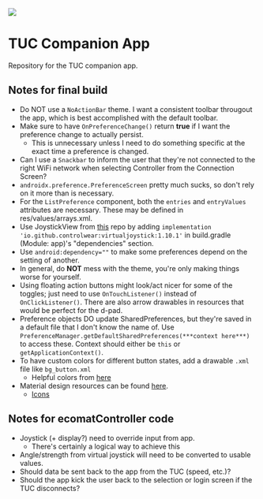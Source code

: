 <img src="https://github.com/S1lentHurr1cane/TUC-App/blob/master/resources/ring-co_TUC-01.svg">

# TUC Companion App
Repository for the TUC companion app.

## Notes for final build
* Do NOT use a `NoActionBar` theme. I want a consistent toolbar througout the app, which is best accomplished with the default toolbar.
* Make sure to have `OnPreferenceChange()` return __true__ if I want the preference change to actually persist.
  * This is unnecessary unless I need to do something specific at the exact time a preference is changed.
* Can I use a `Snackbar` to inform the user that they're not connected to the right WiFi network when selecting Controller from the Connection Screen?
* `androidx.preference.PreferenceScreen` pretty much sucks, so don't rely on it more than is necessary.
* For the `ListPreference` component, both the `entries` and `entryValues` attributes are necessary. These may be defined in res/values/arrays.xml.
* Use JoystickView from [this](https://github.com/controlwear/virtual-joystick-android) repo by adding `implementation 'io.github.controlwear:virtualjoystick:1.10.1'` in build.gradle (Module: app)'s "dependencies" section.
* Use `android:dependency=""` to make some preferences depend on the setting of another.
* In general, do __NOT__ mess with the theme, you're only making things worse for yourself.
* Using floating action buttons might look/act nicer for some of the toggles; just need to use `OnTouchListener()` instead of `OnClickListener()`. There are also arrow drawables in resources that would be perfect for the d-pad.
* Preference objects DO update SharedPreferences, but they're saved in a default file that I don't know the name of. Use `PreferenceManager.getDefaultSharedPreferences(***context here***)` to access these. Context should either be `this` or `getApplicationContext()`.
* To have custom colors for different button states, add a drawable `.xml` file like `bg_button.xml`
  * Helpful colors from [here](https://www.materialui.co/socialcolors)
* Material design resources can be found [here](https://material.io/).
  * [Icons](https://material.io/tools/icons/?style=baseline)

## Notes for ecomatController code
* Joystick (+ display?) need to override input from app.
  * There's certainly a logical way to achieve this
* Angle/strength from virtual joystick will need to be converted to usable values.
* Should data be sent back to the app from the TUC (speed, etc.)?
* Should the app kick the user back to the selection or login screen if the TUC disconnects?
